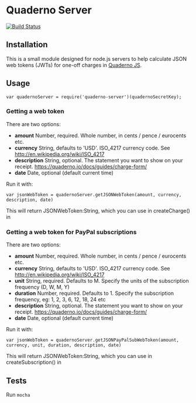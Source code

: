 # Quaderno Server

[![Build Status](https://travis-ci.org/mikemaccana/quaderno-server.png)](https://travis-ci.org/mikemaccana/quaderno-server)

## Installation

This is a small module designed for node.js servers to help calculate JSON web tokens (JWTs) for one-off charges in [Quaderno JS](http://quaderno.io).

## Usage

    var quadernoServer = require('quaderno-server')(quadernoSecretKey);

### Getting a web token

There are two options:

 - __amount__ Number, required. Whole number, in cents / pence / eurocents etc.
 - __currency__ String, defaults to 'USD'. ISO_4217 currency code. See http://en.wikipedia.org/wiki/ISO_4217
 - __description__ String, optional. The statement you want to show on your receipt. https://quaderno.io/docs/guides/charge-form/
 - __date__ Date, optional (default current time)

Run it with:

    var jsonWebToken = quadernoServer.getJSONWebToken(amount, currency, description, date)

This will return JSONWebToken:String, which you can use in createCharge() in 

### Getting a web token for PayPal subscriptions

There are two options:

 - __amount__ Number, required. Whole number, in cents / pence / eurocents etc.
 - __currency__ String, defaults to 'USD'. ISO_4217 currency code. See http://en.wikipedia.org/wiki/ISO_4217
 - __unit__  String, required. Defaults to M.  Specify the units of the subscription frequency (D, W, M, Y)
 - __duration__ Number, required. Defaults to 1. Specify the subscription frequency, eg: 1, 2, 3, 6, 12, 18, 24 etc
 - __description__ String, optional. The statement you want to show on your receipt. https://quaderno.io/docs/guides/charge-form/
 - __date__ Date, optional (default current time)

Run it with:

    var jsonWebToken = quadernoServer.getJSONPayPalSubWebToken(amount, currency, unit, duration, description, date)

This will return JSONWebToken:String, which you can use in createSubscription() in 

## Tests

Run `mocha`
